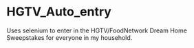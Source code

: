 # HGTV_Auto_entry

Uses selenium to enter in the HGTV/FoodNetwork Dream Home Sweepstakes for everyone in my household.
